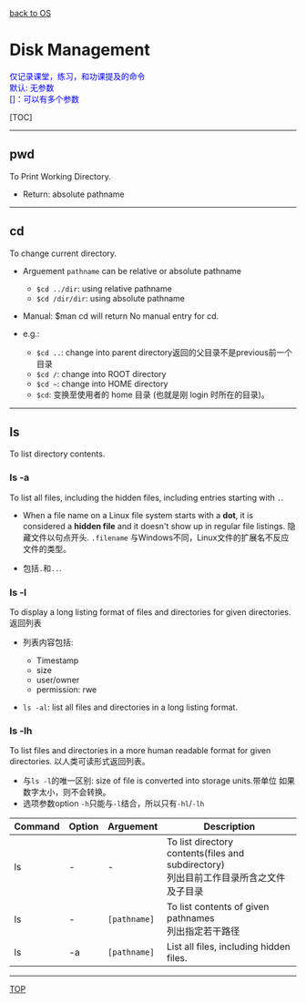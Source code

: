 [back to OS](../index.md)

# Disk Management

<font color='blue'>
仅记录课堂，练习，和功课提及的命令<br>
默认: 无参数<br>
[]：可以有多个参数
</font>

[TOC]

***

## pwd

To Print Working Directory.

- Return: absolute pathname

***

## cd

To change current directory.

- Arguement `pathname` can be relative or absolute pathname
	- `$cd ../dir`: using relative pathname
	- `$cd /dir/dir`: using absolute pathname

- Manual: $man cd will return No manual entry for cd.

- e.g.:
	- `$cd ..`: change into parent directory返回的父目录不是previous前一个目录
	- `$cd /`: change into ROOT directory
	- `$cd ~`: change into HOME directory
	- `$cd`: 变换至使用者的 home 目录 (也就是刚 login 时所在的目录)。

***

## ls

To list directory contents.

### ls -a

To list all files, including the hidden files, including entries starting with `.`.

- When a file name on a Linux file system starts with a **dot**, it is considered a **hidden file** and it doesn't show up in regular file listings.
隐藏文件以句点开头. `.filename`
与Windows不同，Linux文件的扩展名不反应文件的类型。

- 包括`.`和`..`.

### ls -l

To display a long listing format of files and directories for given directories.
返回列表

- 列表内容包括:
	- Timestamp
	- size
	- user/owner
	- permission: rwe

- `ls -al`: list all files and directories in a long listing format.

### ls -lh

To list files and directories in a more human readable format for given directories.
以人类可读形式返回列表。

- 与`ls -l`的唯一区别: size of file is converted into storage units.带单位
	如果数字太小，则不会转换。
- 选项参数option `-h`只能与`-l`结合，所以只有`-hl`/`-lh`


|Command|Option|Arguement|Description|
|---|---|---|---|
|ls|-|-|To list directory contents(files and subdirectory)<br>列出目前工作目录所含之文件及子目录|
|ls|-|`[pathname]`|To list contents of given pathnames<br>列出指定若干路径|
|ls|-a|`[pathname]`|List all files, including hidden files.|

***

[TOP](#disk-management)
